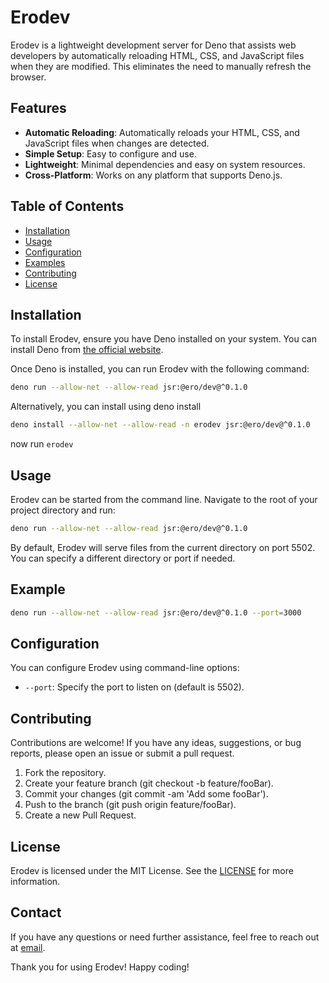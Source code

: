 # Erodev

Erodev is a lightweight development server for Deno that assists web developers by automatically reloading HTML, CSS, and JavaScript files when they are modified. This eliminates the need to manually refresh the browser.

## Features

- **Automatic Reloading**: Automatically reloads your HTML, CSS, and JavaScript files when changes are detected.
- **Simple Setup**: Easy to configure and use.
- **Lightweight**: Minimal dependencies and easy on system resources.
- **Cross-Platform**: Works on any platform that supports Deno.js.

## Table of Contents

- [Installation](#installation)
- [Usage](#usage)
- [Configuration](#configuration)
- [Examples](#examples)
- [Contributing](#contributing)
- [License](#license)

## Installation

To install Erodev, ensure you have Deno installed on your system. You can install Deno from [the official website](https://deno.land/).

Once Deno is installed, you can run Erodev with the following command:

```sh
deno run --allow-net --allow-read jsr:@ero/dev@^0.1.0
```
Alternatively, you can install using deno install

```sh
deno install --allow-net --allow-read -n erodev jsr:@ero/dev@^0.1.0
```
now run `erodev`

## Usage

Erodev can be started from the command line. Navigate to the root of your project directory and run:

```sh
deno run --allow-net --allow-read jsr:@ero/dev@^0.1.0
```

By default, Erodev will serve files from the current directory on port 5502. You can specify a different directory or port if needed.

## Example

```sh
deno run --allow-net --allow-read jsr:@ero/dev@^0.1.0 --port=3000
```

## Configuration

You can configure Erodev using command-line options:

- `--port`: Specify the port to listen on (default is 5502).

## Contributing

Contributions are welcome! If you have any ideas, suggestions, or bug reports, please open an issue or submit a pull request.

1. Fork the repository.
2. Create your feature branch (git checkout -b feature/fooBar).
3. Commit your changes (git commit -am 'Add some fooBar').
4. Push to the branch (git push origin feature/fooBar).
5. Create a new Pull Request.

## License

Erodev is licensed under the MIT License. See the [LICENSE](./LICENSE) for more information.

## Contact

If you have any questions or need further assistance, feel free to reach out at [email](mailto:eboselumepaul@gmail.com).

Thank you for using Erodev! Happy coding!


